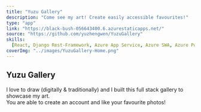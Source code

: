 ```yaml
---
title: "Yuzu Gallery"
description: "Come see my art! Create easily accessible favourites!"
type: "app"
link: "https://black-bush-056643400.6.azurestaticapps.net/"
source: "https://github.com/yuzhengwen/YuzuGallery"
skills:
  [React, Django Rest-Framework, Azure App Service, Azure SWA, Azure PostgreSQL]
coverImg: "../images/YuzuGallery-Home.png"
---
```


## Yuzu Gallery

I love to draw (digitally & traditionally) and I built this full stack gallery to showcase my art.  
You are able to create an account and like your favourite photos!
